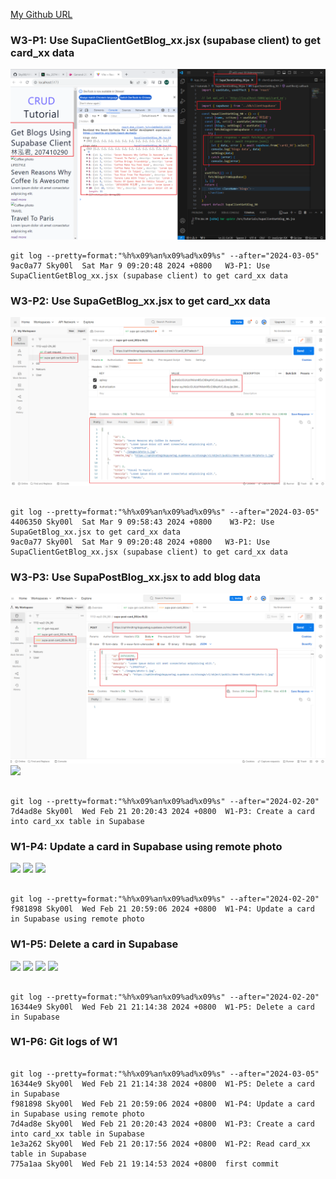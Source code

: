 [My Github URL](https://github.com/Sky00l/1112-wp2-2N_90.git)

### W3-P1: Use SupaClientGetBlog_xx.jsx (supabase client) to get card_xx data

![](w3-p1.png)

```
git log --pretty=format:"%h%x09%an%x09%ad%x09%s" --after="2024-03-05"
9ac0a77 Sky00l  Sat Mar 9 09:20:48 2024 +0800   W3-P1: Use SupaClientGetBlog_xx.jsx (supabase client) to get card_xx data

```

### W3-P2: Use SupaGetBlog_xx.jsx to get card_xx data

![](w1-p2.png)

```

git log --pretty=format:"%h%x09%an%x09%ad%x09%s" --after="2024-03-05"
4406350 Sky00l  Sat Mar 9 09:58:43 2024 +0800    W3-P2: Use SupaGetBlog_xx.jsx to get card_xx data
9ac0a77 Sky00l  Sat Mar 9 09:20:48 2024 +0800   W3-P1: Use SupaClientGetBlog_xx.jsx (supabase client) to get card_xx data

```

### W3-P3: Use SupaPostBlog_xx.jsx to add blog data

![](w1-p3-1.png)
![](w1-p3-2.png)

```

git log --pretty=format:"%h%x09%an%x09%ad%x09%s" --after="2024-02-20"
7d4ad8e Sky00l  Wed Feb 21 20:20:43 2024 +0800  W1-P3: Create a card into card_xx table in Supabase

```

### W1-P4: Update a card in Supabase using remote photo

![](w1-p4-1.png)
![](w1-p4-2.png)
![](w1-p4-3.png)

```

git log --pretty=format:"%h%x09%an%x09%ad%x09%s" --after="2024-02-20"
f981898 Sky00l  Wed Feb 21 20:59:06 2024 +0800  W1-P4: Update a card in Supabase using remote photo

```

### W1-P5: Delete a card in Supabase

![](w1-p5-1.png)
![](w1-p5-2.png)
![](w1-p5-3.png)
![](w1-p5-4.png)

```

git log --pretty=format:"%h%x09%an%x09%ad%x09%s" --after="2024-02-20"
16344e9 Sky00l  Wed Feb 21 21:14:38 2024 +0800  W1-P5: Delete a card in Supabase

```

### W1-P6: Git logs of W1

```

git log --pretty=format:"%h%x09%an%x09%ad%x09%s" --after="2024-03-05"
16344e9 Sky00l  Wed Feb 21 21:14:38 2024 +0800  W1-P5: Delete a card in Supabase
f981898 Sky00l  Wed Feb 21 20:59:06 2024 +0800  W1-P4: Update a card in Supabase using remote photo
7d4ad8e Sky00l  Wed Feb 21 20:20:43 2024 +0800  W1-P3: Create a card into card_xx table in Supabase
1e3a262 Sky00l  Wed Feb 21 20:17:56 2024 +0800  W1-P2: Read card_xx table in Supabase
775a1aa Sky00l  Wed Feb 21 19:14:53 2024 +0800  first commit

```

